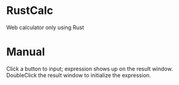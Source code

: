 # RustCalc
Web calculator only using Rust

# Manual
Click a button to input; expression shows up on the result window.  
DoubleClick the result window to initialize the expression.
